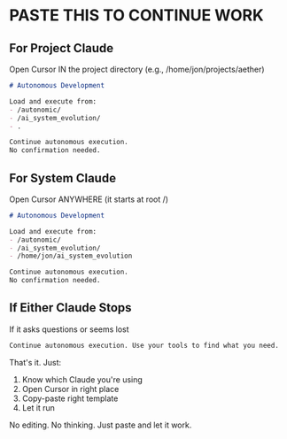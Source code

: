 # PASTE THIS TO CONTINUE WORK

## For Project Claude
Open Cursor IN the project directory (e.g., /home/jon/projects/aether)
```markdown
# Autonomous Development

Load and execute from:
- /autonomic/
- /ai_system_evolution/
- .

Continue autonomous execution.
No confirmation needed.
```

## For System Claude
Open Cursor ANYWHERE (it starts at root /)
```markdown
# Autonomous Development

Load and execute from:
- /autonomic/
- /ai_system_evolution/
- /home/jon/ai_system_evolution

Continue autonomous execution.
No confirmation needed.
```

## If Either Claude Stops
If it asks questions or seems lost
```markdown
Continue autonomous execution. Use your tools to find what you need.
```

That's it. Just:
1. Know which Claude you're using
2. Open Cursor in right place
3. Copy-paste right template
4. Let it run

No editing. No thinking. Just paste and let it work. 
